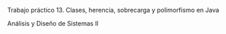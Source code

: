 Trabajo práctico 13. Clases, herencia, sobrecarga y polimorfismo en Java


Análisis y Diseño de Sistemas II
